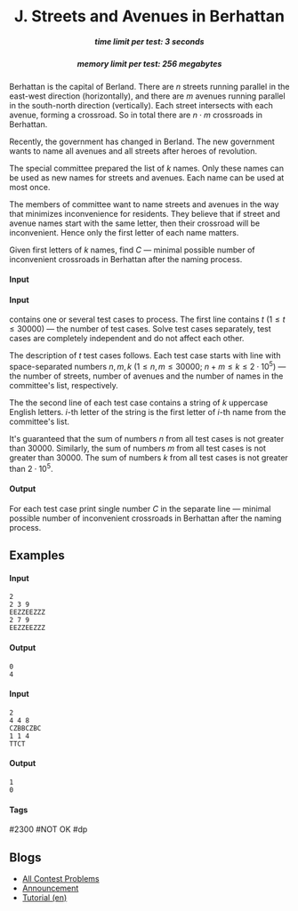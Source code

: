 <h1 style='text-align: center;'> J. Streets and Avenues in Berhattan</h1>

<h5 style='text-align: center;'>time limit per test: 3 seconds</h5>
<h5 style='text-align: center;'>memory limit per test: 256 megabytes</h5>

Berhattan is the capital of Berland. There are $n$ streets running parallel in the east-west direction (horizontally), and there are $m$ avenues running parallel in the south-north direction (vertically). Each street intersects with each avenue, forming a crossroad. So in total there are $n \cdot m$ crossroads in Berhattan.

Recently, the government has changed in Berland. The new government wants to name all avenues and all streets after heroes of revolution.

The special committee prepared the list of $k$ names. Only these names can be used as new names for streets and avenues. Each name can be used at most once.

The members of committee want to name streets and avenues in the way that minimizes inconvenience for residents. They believe that if street and avenue names start with the same letter, then their crossroad will be inconvenient. Hence only the first letter of each name matters.

Given first letters of $k$ names, find $C$ — minimal possible number of inconvenient crossroads in Berhattan after the naming process.

#### Input

#### Input

 contains one or several test cases to process. The first line contains $t$ ($1 \le t \le 30000$) — the number of test cases. Solve test cases separately, test cases are completely independent and do not affect each other.

The description of $t$ test cases follows. Each test case starts with line with space-separated numbers $n, m, k$ ($1 \le n,m \le 30000$; $n+m \le k \le 2\cdot10^5$) — the number of streets, number of avenues and the number of names in the committee's list, respectively.

The the second line of each test case contains a string of $k$ uppercase English letters. $i$-th letter of the string is the first letter of $i$-th name from the committee's list. 

It's guaranteed that the sum of numbers $n$ from all test cases is not greater than $30000$. Similarly, the sum of numbers $m$ from all test cases is not greater than $30000$. The sum of numbers $k$ from all test cases is not greater than $2\cdot10^5$.

#### Output

For each test case print single number $C$ in the separate line — minimal possible number of inconvenient crossroads in Berhattan after the naming process.

## Examples

#### Input


```text
2  
2 3 9  
EEZZEEZZZ  
2 7 9  
EEZZEEZZZ  

```
#### Output


```text
0  
4  

```
#### Input


```text
2  
4 4 8  
CZBBCZBC  
1 1 4  
TTCT  

```
#### Output


```text
1  
0  

```


#### Tags 

#2300 #NOT OK #dp 

## Blogs
- [All Contest Problems](../2018-2019_ICPC,_NEERC,_Southern_Subregional_Contest_(Online_Mirror,_ACM-ICPC_Rules,_Teams_Preferred).md)
- [Announcement](../blogs/Announcement.md)
- [Tutorial (en)](../blogs/Tutorial_(en).md)
